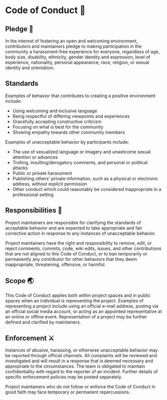 # Code of Conduct 📖

## Pledge 🤝

In the interest of fostering an open and welcoming environment, contributors and maintainers pledge to making participation in the community a harassment-free experience for everyone, regardless of age, body size, disability, ethnicity, gender identity and expression, level of experience, nationality, personal appearance, race, religion, or sexual identity and orientation.

## Standards

Examples of behavior that contributes to creating a positive environment include:

- Using welcoming and inclusive language
- Being respectful of differing viewpoints and experiences
- Gracefully accepting constructive criticism
- Focusing on what is best for the community
- Showing empathy towards other community members

Examples of unacceptable behavior by participants include:

- The use of sexualized language or imagery and unwelcome sexual attention or advances
- Trolling, insulting/derogatory comments, and personal or political attacks
- Public or private harassment
- Publishing others' private information, such as a physical or electronic address, without explicit permission
- Other conduct which could reasonably be considered inappropriate in a professional setting

## Responsibilities 🚨

Project maintainers are responsible for clarifying the standards of acceptable behavior and are expected to take appropriate and fair corrective action in response to any instances of unacceptable behavior.

Project maintainers have the right and responsibility to remove, edit, or reject comments, commits, code, wiki edits, issues, and other contributions that are not aligned to this Code of Conduct, or to ban temporarily or permanently any contributor for other behaviors that they deem inappropriate, threatening, offensive, or harmful.

## Scope 🌏

This Code of Conduct applies both within project spaces and in public spaces when an individual is representing the project. Examples of representing a project include using an official e-mail address, posting via an official social media account, or acting as an appointed representative at an online or offline event. Representation of a project may be further defined and clarified by maintainers.

## Enforcement ⚔️

Instances of abusive, harassing, or otherwise unacceptable behavior may be reported through official channels.
All complaints will be reviewed and investigated and will result in a response that is deemed necessary and appropriate to the circumstances. The team is obligated to maintain confidentiality with regard to the reporter of an incident. Further details of specific enforcement policies may be posted separately.

Project maintainers who do not follow or enforce the Code of Conduct in good faith may face temporary or permanent repercussions.
